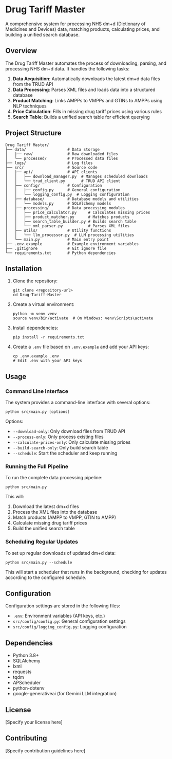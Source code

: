 # Drug Tariff Master

A comprehensive system for processing NHS dm+d (Dictionary of Medicines and Devices) data, matching products, calculating prices, and building a unified search database.

## Overview

The Drug Tariff Master automates the process of downloading, parsing, and processing NHS dm+d data. It handles the following tasks:

1. **Data Acquisition**: Automatically downloads the latest dm+d data files from the TRUD API
2. **Data Processing**: Parses XML files and loads data into a structured database
3. **Product Matching**: Links AMPPs to VMPPs and GTINs to AMPPs using NLP techniques
4. **Price Calculation**: Fills in missing drug tariff prices using various rules
5. **Search Table**: Builds a unified search table for efficient querying

## Project Structure

```
Drug Tariff Master/
├── data/                  # Data storage
│   ├── raw/               # Raw downloaded files
│   └── processed/         # Processed data files
├── logs/                  # Log files
├── src/                   # Source code
│   ├── api/               # API clients
│   │   ├── download_manager.py  # Manages scheduled downloads
│   │   └── trud_client.py       # TRUD API client
│   ├── config/            # Configuration
│   │   ├── config.py      # General configuration
│   │   └── logging_config.py  # Logging configuration
│   ├── database/          # Database models and utilities
│   │   └── models.py      # SQLAlchemy models
│   ├── processing/        # Data processing modules
│   │   ├── price_calculator.py     # Calculates missing prices
│   │   ├── product_matcher.py      # Matches products
│   │   ├── search_table_builder.py # Builds search table
│   │   └── xml_parser.py           # Parses XML files
│   ├── utils/             # Utility functions
│   │   └── llm_processor.py  # LLM processing utilities
│   └── main.py            # Main entry point
├── .env.example           # Example environment variables
├── .gitignore             # Git ignore file
└── requirements.txt       # Python dependencies
```

## Installation

1. Clone the repository:
   ```
   git clone <repository-url>
   cd Drug-Tariff-Master
   ```

2. Create a virtual environment:
   ```
   python -m venv venv
   source venv/bin/activate  # On Windows: venv\Scripts\activate
   ```

3. Install dependencies:
   ```
   pip install -r requirements.txt
   ```

4. Create a `.env` file based on `.env.example` and add your API keys:
   ```
   cp .env.example .env
   # Edit .env with your API keys
   ```

## Usage

### Command Line Interface

The system provides a command-line interface with several options:

```
python src/main.py [options]
```

Options:
- `--download-only`: Only download files from TRUD API
- `--process-only`: Only process existing files
- `--calculate-prices-only`: Only calculate missing prices
- `--build-search-only`: Only build search table
- `--schedule`: Start the scheduler and keep running

### Running the Full Pipeline

To run the complete data processing pipeline:

```
python src/main.py
```

This will:
1. Download the latest dm+d files
2. Process the XML files into the database
3. Match products (AMPP to VMPP, GTIN to AMPP)
4. Calculate missing drug tariff prices
5. Build the unified search table

### Scheduling Regular Updates

To set up regular downloads of updated dm+d data:

```
python src/main.py --schedule
```

This will start a scheduler that runs in the background, checking for updates according to the configured schedule.

## Configuration

Configuration settings are stored in the following files:

- `.env`: Environment variables (API keys, etc.)
- `src/config/config.py`: General configuration settings
- `src/config/logging_config.py`: Logging configuration

## Dependencies

- Python 3.8+
- SQLAlchemy
- lxml
- requests
- tqdm
- APScheduler
- python-dotenv
- google-generativeai (for Gemini LLM integration)

## License

[Specify your license here]

## Contributing

[Specify contribution guidelines here] 